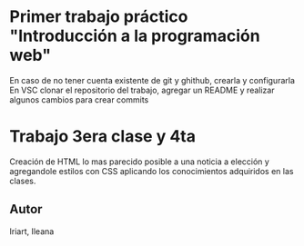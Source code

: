 # Primer trabajo práctico "Introducción a la programación web"

En caso de no tener cuenta existente de git y ghithub, crearla y configurarla
En VSC clonar el repositorio del trabajo, agregar un README y realizar algunos cambios para crear commits 

# Trabajo 3era clase y 4ta
Creación de HTML lo mas parecido posible a una noticia a elección y agregandole estilos con CSS aplicando los conocimientos adquiridos en las clases.


## Autor
Iriart, Ileana


